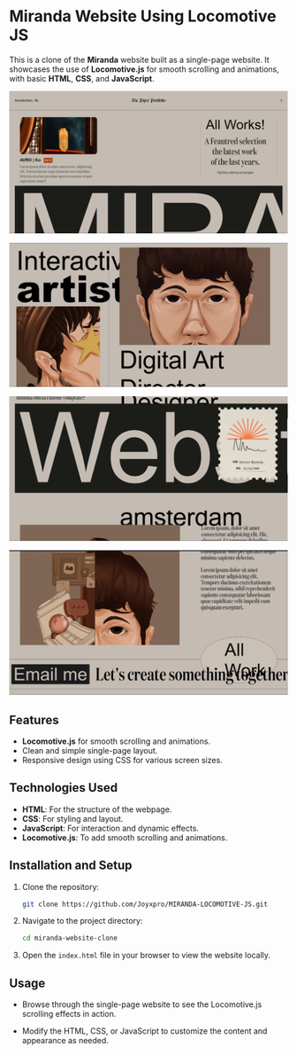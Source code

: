 # Miranda Website Using Locomotive JS

This is a clone of the **Miranda** website built as a single-page website. It showcases the use of **Locomotive.js** for smooth scrolling and animations, with basic **HTML**, **CSS**, and **JavaScript**.

![Miranda Website Screenshot](./screenshots/Image1.png)

![Miranda Website Screenshot](./screenshots/Image2.png)

![Miranda Website Screenshot](./screenshots/Image3.png)

![Miranda Website Screenshot](./screenshots/Image4.png)




## Features

- **Locomotive.js** for smooth scrolling and animations.
- Clean and simple single-page layout.
- Responsive design using CSS for various screen sizes.

## Technologies Used

- **HTML**: For the structure of the webpage.
- **CSS**: For styling and layout.
- **JavaScript**: For interaction and dynamic effects.
- **Locomotive.js**: To add smooth scrolling and animations.

## Installation and Setup

1. Clone the repository:

   ```bash
   git clone https://github.com/Joyxpro/MIRANDA-LOCOMOTIVE-JS.git
   ```


2. Navigate to the project directory:
    ```bash
    cd miranda-website-clone
    ```

3. Open the ```index.html``` file in your browser to view the website locally.

## Usage

- Browse through the single-page website to see the Locomotive.js scrolling effects in action.

- Modify the HTML, CSS, or JavaScript to customize the content and appearance as needed.

